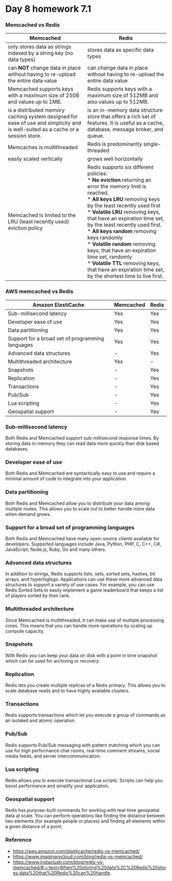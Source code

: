 # Day 8 homework 7.1

### Memcached vs Redis
| Memcached                                                                                                                        | Redis                                                                                                                                                                                                                                                                                                                                                                                                                                                                                                                                            |
|----------------------------------------------------------------------------------------------------------------------------------|--------------------------------------------------------------------------------------------------------------------------------------------------------------------------------------------------------------------------------------------------------------------------------------------------------------------------------------------------------------------------------------------------------------------------------------------------------------------------------------------------------------------------------------------------|
| only stores data as strings indexed by a string key (no data types)                                                              | stores data as specific data types                                                                                                                                                                                                                                                                                                                                                                                                                                                                                                               |
| can **NOT** change data in place without having to re-upload the entire data value                                               | can change data in place without having to re-upload the entire data value                                                                                                                                                                                                                                                                                                                                                                                                                                                                       |
| Memcached supports keys with a maximum size of 250B and values up to 1MB.                                                        | Redis supports keys with a maximum size of 512MB and also values up to 512MB.                                                                                                                                                                                                                                                                                                                                                                                                                                                                    |
| is a distributed memory caching system designed for ease of use and simplicity and is well-suited as a cache or a session store. | is an in-memory data structure store that offers a rich set of features. It is useful as a cache, database, message broker, and queue.                                                                                                                                                                                                                                                                                                                                                                                                           |
| Memcaches is multithreaded                                                                                                       | Redis is predominantly single-threaded                                                                                                                                                                                                                                                                                                                                                                                                                                                                                                           |
| easily scaled vertically                                                                                                         | grows well horizontally                                                                                                                                                                                                                                                                                                                                                                                                                                                                                                                          |
| Memcached is limited to the LRU (least recently used) eviction policy                                                            | Redis supports six different policies:<br/>* **No eviction** returning an error the memory limit is reached.<br/>* **All keys LRU** removing keys by the least recently used first <br/>* **Volatile LRU** removing keys, that have an expiration time set, by the least recently used first.<br/>* **All keys random** removing keys randomly <br/>* **Volatile random** removing keys, that have an expiration time set, randomly <br/>* **Volatile TTL** removing keys, that have an expiration time set, by the shortest time to live first. |


### AWS memcached vs Redis
| Amazon ElastiCache                               | Memcached | Redis |
|--------------------------------------------------|-----------|-------|
| Sub-millisecond latency                          | Yes       | Yes   |
| Developer ease of use                            | Yes       | Yes   |
| Data partitioning                                | Yes       | Yes   |
| Support for a broad set of programming languages | Yes       | Yes   |
| Advanced data structures                         | -         | Yes   |
| Multithreaded architecture                       | Yes       | -     |
| Snapshots                                        | -         | Yes   |
| Replication                                      | -         | Yes   |
| Transactions                                     | -         | Yes   |
| Pub/Sub                                          | -         | Yes   |
| Lua scripting                                    | -         | Yes   |
| Geospatial support                               | -         | Yes   |

### Sub-millisecond latency
Both Redis and Memcached support sub-millisecond response times. By storing data in-memory they can read data more quickly than disk based databases.

### Developer ease of use
Both Redis and Memcached are syntactically easy to use and require a minimal amount of code to integrate into your application.

### Data partitioning
Both Redis and Memcached allow you to distribute your data among multiple nodes. This allows you to scale out to better handle more data when demand grows.

### Support for a broad set of programming languages
Both Redis and Memcached have many open-source clients available for developers. Supported languages include Java, Python, PHP, C, C++, C#, JavaScript, Node.js, Ruby, Go and many others.

### Advanced data structures
In addition to strings, Redis supports lists, sets, sorted sets, hashes, bit arrays, and hyperloglogs. Applications can use these more advanced data structures to support a variety of use cases. For example, you can use Redis Sorted Sets to easily implement a game leaderboard that keeps a list of players sorted by their rank.

### Multithreaded architecture
Since Memcached is multithreaded, it can make use of multiple processing cores. This means that you can handle more operations by scaling up compute capacity.

### Snapshots
With Redis you can keep your data on disk with a point in time snapshot which can be used for archiving or recovery.

### Replication
Redis lets you create multiple replicas of a Redis primary. This allows you to scale database reads and to have highly available clusters.

### Transactions
Redis supports transactions which let you execute a group of commands as an isolated and atomic operation.

### Pub/Sub
Redis supports Pub/Sub messaging with pattern matching which you can use for high performance chat rooms, real-time comment streams, social media feeds, and server intercommunication.

### Lua scripting
Redis allows you to execute transactional Lua scripts. Scripts can help you boost performance and simplify your application.

### Geospatial support
Redis has purpose-built commands for working with real-time geospatial data at scale. You can perform operations like finding the distance between two elements (for example people or places) and finding all elements within a given distance of a point.

### Reference
* https://aws.amazon.com/elasticache/redis-vs-memcached/
* https://www.imaginarycloud.com/blog/redis-vs-memcached/
* https://www.instaclustr.com/blog/redis-vs-memcached/#:~:text=When%20storing%20data%2C%20Redis%20stores,data%20that%20Redis%20can%20handle.
